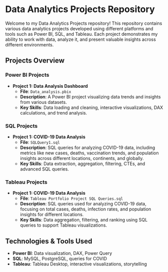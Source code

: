 # Data Analytics Projects Repository

Welcome to my Data Analytics Projects repository! This repository contains various data analytics projects developed using different platforms and tools such as Power BI, SQL, and Tableau. Each project demonstrates my ability to work with data, analyze it, and present valuable insights across different environments.

## Projects Overview

### Power BI Projects
- **Project 1: Data Analysis Dashboard**
  - **File**: `Data_analysis.pbix`
  - **Description**: A Power BI project visualizing data trends and insights from various datasets.
  - **Key Skills**: Data loading and cleaning, interactive visualizations, DAX calculations, and trend analysis.

### SQL Projects
- **Project 1: COVID-19 Data Analysis**
  - **File**: `SQLQuery1.sql`
  - **Description**: SQL queries for analyzing COVID-19 data, including metrics like new cases, deaths, vaccination trends, and population insights across different locations, continents, and globally.
  - **Key Skills**: Data extraction, aggregation, filtering, CTEs, and advanced SQL queries.

### Tableau Projects
- **Project 1: COVID-19 Data Analysis**
  - **File**: `Tableau Portfolio Project SQL Queries.sql`
  - **Description**: SQL queries used for analyzing COVID-19 data, focusing on total cases, deaths, infection rates, and population insights for different locations.
  - **Key Skills**: Data aggregation, filtering, and ranking using SQL queries to support Tableau visualizations.


## Technologies & Tools Used
- **Power BI**: Data visualization, DAX, Power Query
- **SQL**: MySQL, PostgreSQL, queries for COVID
- **Tableau**: Tableau Desktop, interactive visualizations, storytelling

